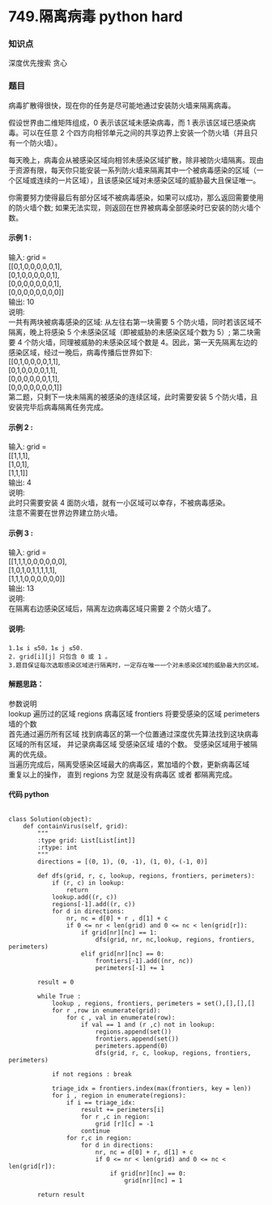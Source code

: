 # 749.隔离病毒 python hard

### 知识点

深度优先搜索  贪心

### 题目

病毒扩散得很快，现在你的任务是尽可能地通过安装防火墙来隔离病毒。

假设世界由二维矩阵组成，0 表示该区域未感染病毒，而 1 表示该区域已感染病毒。可以在任意 2 个四方向相邻单元之间的共享边界上安装一个防火墙（并且只有一个防火墙）。

每天晚上，病毒会从被感染区域向相邻未感染区域扩散，除非被防火墙隔离。现由于资源有限，每天你只能安装一系列防火墙来隔离其中一个被病毒感染的区域（一个区域或连续的一片区域），且该感染区域对未感染区域的威胁最大且保证唯一。

你需要努力使得最后有部分区域不被病毒感染，如果可以成功，那么返回需要使用的防火墙个数; 如果无法实现，则返回在世界被病毒全部感染时已安装的防火墙个数。

#### 示例 1 :

输入: grid =  
[[0,1,0,0,0,0,0,1],  
 [0,1,0,0,0,0,0,1],  
 [0,0,0,0,0,0,0,1],  
 [0,0,0,0,0,0,0,0]]  
输出: 10  
说明:  
一共有两块被病毒感染的区域: 从左往右第一块需要 5 个防火墙，同时若该区域不隔离，晚上将感染 5 个未感染区域（即被威胁的未感染区域个数为 5）;
第二块需要 4 个防火墙，同理被威胁的未感染区域个数是 4。因此，第一天先隔离左边的感染区域，经过一晚后，病毒传播后世界如下:  
[[0,1,0,0,0,0,1,1],  
 [0,1,0,0,0,0,1,1],  
 [0,0,0,0,0,0,1,1],  
 [0,0,0,0,0,0,0,1]]  
第二题，只剩下一块未隔离的被感染的连续区域，此时需要安装 5 个防火墙，且安装完毕后病毒隔离任务完成。

#### 示例 2 :

输入: grid =  
[[1,1,1],  
 [1,0,1],  
 [1,1,1]]  
输出: 4  
说明:  
此时只需要安装 4 面防火墙，就有一小区域可以幸存，不被病毒感染。  
注意不需要在世界边界建立防火墙。  

#### 示例 3 :

输入: grid =  
[[1,1,1,0,0,0,0,0,0],  
 [1,0,1,0,1,1,1,1,1],  
 [1,1,1,0,0,0,0,0,0]]  
输出: 13  
说明:  
在隔离右边感染区域后，隔离左边病毒区域只需要 2 个防火墙了。

#### 说明:

    1.1≤ i ≤50，1≤ j ≤50.
    2. grid[i][j] 只包含 0 或 1 。
    3.题目保证每次选取感染区域进行隔离时，一定存在唯一一个对未感染区域的威胁最大的区域。

#### 解题思路：
参数说明  
lookup 遍历过的区域  regions 病毒区域  frontiers 将要受感染的区域 perimeters 墙的个数  
首先通过遍历所有区域 找到病毒区的第一个位置通过深度优先算法找到这块病毒区域的所有区域，
并记录病毒区域 受感染区域 墙的个数。 受感染区域用于被隔离的优先级。  
当遍历完成后，隔离受感染区域最大的病毒区，累加墙的个数，更新病毒区域  
重复以上的操作， 直到 regions 为空 就是没有病毒区 或者 都隔离完成。
	
	

#### 代码 python
```

class Solution(object):
    def containVirus(self, grid):
        """
        :type grid: List[List[int]]
        :rtype: int
        """
        directions = [(0, 1), (0, -1), (1, 0), (-1, 0)]

        def dfs(grid, r, c, lookup, regions, frontiers, perimeters):
            if (r, c) in lookup:
                return
            lookup.add((r, c))
            regions[-1].add((r, c))
            for d in directions:
                nr, nc = d[0] + r , d[1] + c
                if 0 <= nr < len(grid) and 0 <= nc < len(grid[r]):
                    if grid[nr][nc] == 1:
                        dfs(grid, nr, nc,lookup, regions, frontiers, perimeters)
                    elif grid[nr][nc] == 0:
                        frontiers[-1].add((nr, nc))
                        perimeters[-1] += 1

        result = 0

        while True :
            lookup , regions, frontiers, perimeters = set(),[],[],[]
            for r ,row in enumerate(grid):
                for c , val in enumerate(row):
                    if val == 1 and (r ,c) not in lookup:
                        regions.append(set())
                        frontiers.append(set())
                        perimeters.append(0)
                        dfs(grid, r, c, lookup, regions, frontiers, perimeters)

            if not regions : break

            triage_idx = frontiers.index(max(frontiers, key = len))
            for i , region in enumerate(regions):
                if i == triage_idx:
                    result += perimeters[i]
                    for r ,c in region:
                        grid [r][c] = -1
                    continue
                for r,c in region:
                    for d in directions:
                        nr, nc = d[0] + r, d[1] + c
                        if 0 <= nr < len(grid) and 0 <= nc < len(grid[r]):
                            if grid[nr][nc] == 0:
                                grid[nr][nc] = 1

        return result
```

